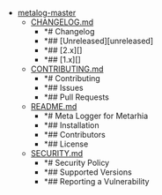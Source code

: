 - <a href = "E:\Node_projects\Node_Way\ArchivTSH_2\ArhivMetarhia_2\metalog-master\cat.metalog-master\dir.metalog-master.md">metalog-master</a>
    - <a href = "E:\Node_projects\Node_Way\ArchivTSH_2\ArhivMetarhia_2\metalog-master\CHANGELOG.md">CHANGELOG.md</a>
        - *# Changelog
        - *## [Unreleased][unreleased]
        - *## [2.x][]
        - *## [1.x][]
    - <a href = "E:\Node_projects\Node_Way\ArchivTSH_2\ArhivMetarhia_2\metalog-master\CONTRIBUTING.md">CONTRIBUTING.md</a>
        - *# Contributing
        - *## Issues
        - *## Pull Requests
    - <a href = "E:\Node_projects\Node_Way\ArchivTSH_2\ArhivMetarhia_2\metalog-master\README.md">README.md</a>
        - *# Meta Logger for Metarhia
        - *## Installation
        - *## Contributors
        - *## License
    - <a href = "E:\Node_projects\Node_Way\ArchivTSH_2\ArhivMetarhia_2\metalog-master\SECURITY.md">SECURITY.md</a>
        - *# Security Policy
        - *## Supported Versions
        - *## Reporting a Vulnerability
